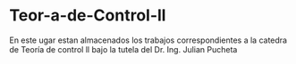 # Teor-a-de-Control-ll
En este ugar estan almacenados los trabajos correspondientes a la catedra de Teoría de control ll bajo la tutela del Dr. Ing. Julian Pucheta
